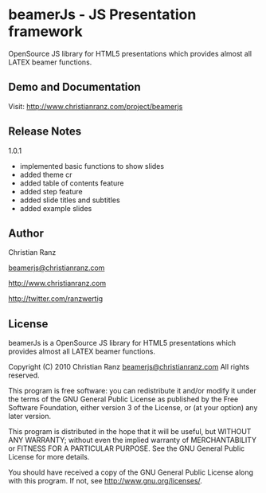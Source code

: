 beamerJs - JS Presentation framework
====================================

OpenSource JS library for HTML5 presentations which provides almost all LATEX beamer functions.

Demo and Documentation
----------------------

Visit: http://www.christianranz.com/project/beamerjs

Release Notes
-------------

1.0.1

* implemented basic functions to show slides
* added theme cr
* added table of contents feature
* added step feature
* added slide titles and subtitles
* added example slides


Author
------

Christian Ranz 

<beamerjs@christianranz.com>

<http://www.christianranz.com>

<http://twitter.com/ranzwertig>

License
-------

beamerJs is a OpenSource JS library for HTML5 presentations which 
provides almost all LATEX beamer functions.

Copyright (C) 2010  Christian Ranz <beamerjs@christianranz.com>
All rights reserved.

This program is free software: you can redistribute it and/or modify
it under the terms of the GNU General Public License as published by
the Free Software Foundation, either version 3 of the License, or
(at your option) any later version.

This program is distributed in the hope that it will be useful,
but WITHOUT ANY WARRANTY; without even the implied warranty of
MERCHANTABILITY or FITNESS FOR A PARTICULAR PURPOSE.  See the
GNU General Public License for more details.

You should have received a copy of the GNU General Public License
along with this program.  If not, see <http://www.gnu.org/licenses/>.
